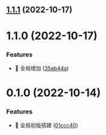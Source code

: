 

## [1.1.1](https://github.com/NewNameArk/create-lio-fs/compare/1.1.0...1.1.1) (2022-10-17)

# 1.1.0 (2022-10-17)


### Features

* 🎸 全局增加 ([35eb44a](https://github.com/NewNameArk/create-lio-fs/commit/35eb44a99f1687541c92a1c4be3fd1864804e6c4))

# 0.1.0 (2022-10-14)


### Features

* 🎸 全局初版搭建 ([01ccc40](https://gitlab-bd.mxnavi.com:10022/lio-after/fs/lio-fs-template/commit/01ccc40f48e9442a5e9ef255d81da3c4c698ef5f))